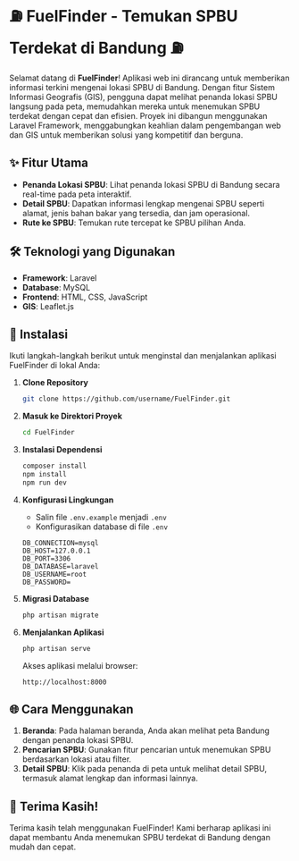 # ⛽ FuelFinder - Temukan SPBU Terdekat di Bandung ⛽

Selamat datang di **FuelFinder**! Aplikasi web ini dirancang untuk memberikan informasi terkini mengenai lokasi SPBU di Bandung. Dengan fitur Sistem Informasi Geografis (GIS), pengguna dapat melihat penanda lokasi SPBU langsung pada peta, memudahkan mereka untuk menemukan SPBU terdekat dengan cepat dan efisien. Proyek ini dibangun menggunakan Laravel Framework, menggabungkan keahlian dalam pengembangan web dan GIS untuk memberikan solusi yang kompetitif dan berguna.

## ✨ Fitur Utama

-   **Penanda Lokasi SPBU**: Lihat penanda lokasi SPBU di Bandung secara real-time pada peta interaktif.
-   **Detail SPBU**: Dapatkan informasi lengkap mengenai SPBU seperti alamat, jenis bahan bakar yang tersedia, dan jam operasional.
-   **Rute ke SPBU**: Temukan rute tercepat ke SPBU pilihan Anda.

## 🛠️ Teknologi yang Digunakan

-   **Framework**: Laravel
-   **Database**: MySQL
-   **Frontend**: HTML, CSS, JavaScript
-   **GIS**: Leaflet.js

## 🚀 Instalasi

Ikuti langkah-langkah berikut untuk menginstal dan menjalankan aplikasi FuelFinder di lokal Anda:

1. **Clone Repository**
    ```bash
    git clone https://github.com/username/FuelFinder.git
    ```
2. **Masuk ke Direktori Proyek**
    ```bash
    cd FuelFinder
    ```
3. **Instalasi Dependensi**
    ```bash
    composer install
    npm install
    npm run dev
    ```
4. **Konfigurasi Lingkungan**

    - Salin file `.env.example` menjadi `.env`
    - Konfigurasikan database di file `.env`

    ```env
    DB_CONNECTION=mysql
    DB_HOST=127.0.0.1
    DB_PORT=3306
    DB_DATABASE=laravel
    DB_USERNAME=root
    DB_PASSWORD=
    ```

5. **Migrasi Database**

    ```bash
    php artisan migrate
    ```

6. **Menjalankan Aplikasi**
    ```bash
    php artisan serve
    ```
    Akses aplikasi melalui browser:
    ```url
    http://localhost:8000
    ```

## 🌐 Cara Menggunakan

1. **Beranda**: Pada halaman beranda, Anda akan melihat peta Bandung dengan penanda lokasi SPBU.
2. **Pencarian SPBU**: Gunakan fitur pencarian untuk menemukan SPBU berdasarkan lokasi atau filter.
3. **Detail SPBU**: Klik pada penanda di peta untuk melihat detail SPBU, termasuk alamat lengkap dan informasi lainnya.

## 🎉 Terima Kasih!

Terima kasih telah menggunakan FuelFinder! Kami berharap aplikasi ini dapat membantu Anda menemukan SPBU terdekat di Bandung dengan mudah dan cepat.
